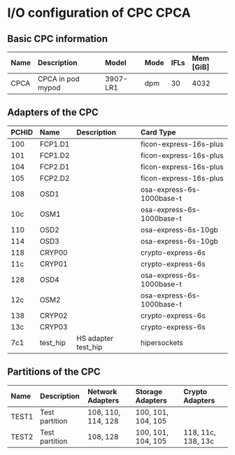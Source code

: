 # I/O configuration of CPC CPCA

## Basic CPC information

| Name | Description          | Model    | Mode | IFLs | Mem [GiB] |
|:---- |:-------------------- |:-------- |:---- |:---- |:--------- |
| CPCA | CPCA in pod mypod    | 3907-LR1 | dpm  | 30   | 4032      |

## Adapters of the CPC

| PCHID | Name                 | Description          | Card Type                  |
|:----- |:-------------------- |:-------------------- |:-------------------------- |
| 100   | FCP1.D1              |                      | ficon-express-16s-plus     |
| 101   | FCP1.D2              |                      | ficon-express-16s-plus     |
| 104   | FCP2.D1              |                      | ficon-express-16s-plus     |
| 105   | FCP2.D2              |                      | ficon-express-16s-plus     |
| 108   | OSD1                 |                      | osa-express-6s-1000base-t  |
| 10c   | OSM1                 |                      | osa-express-6s-1000base-t  |
| 110   | OSD2                 |                      | osa-express-6s-10gb        |
| 114   | OSD3                 |                      | osa-express-6s-10gb        |
| 118   | CRYP00               |                      | crypto-express-6s          |
| 11c   | CRYP01               |                      | crypto-express-6s          |
| 128   | OSD4                 |                      | osa-express-6s-1000base-t  |
| 12c   | OSM2                 |                      | osa-express-6s-1000base-t  |
| 138   | CRYP02               |                      | crypto-express-6s          |
| 13c   | CRYP03               |                      | crypto-express-6s          |
| 7c1   | test_hip             | HS adapter test_hip  | hipersockets               |

## Partitions of the CPC

| Name  | Description    | Network Adapters   | Storage Adapters   | Crypto Adapters    |
|:----- |:-------------- |:------------------ |:------------------ |:------------------ |
| TEST1 | Test partition | 108, 110, 114, 128 | 100, 101, 104, 105 |                    |
| TEST2 | Test partition | 108, 128           | 100, 101, 104, 105 | 118, 11c, 138, 13c |
